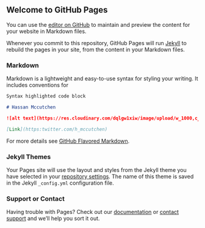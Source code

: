 ## Welcome to GitHub Pages

You can use the [editor on GitHub](https://github.com/hmccutchen/TKH/edit/gh-pages/index.md) to maintain and preview the content for your website in Markdown files.

Whenever you commit to this repository, GitHub Pages will run [Jekyll](https://jekyllrb.com/) to rebuild the pages in your site, from the content in your Markdown files.

### Markdown

Markdown is a lightweight and easy-to-use syntax for styling your writing. It includes conventions for

```markdown
Syntax highlighted code block

# Hassan Mccutchen

![alt text](https://res.cloudinary.com/dqlgw1xiw/image/upload/w_1000,c_fill,ar_1:1,g_auto,r_max,bo_5px_solid_red,b_rgb:262c35/v1616543029/220117F6-D9FF-407D-BC2E-E4CAB62B7692_1_201_a_qcxbkc.jpg)

[Link](https:twitter.com/h_mccutchen)
```

For more details see [GitHub Flavored Markdown](https://guides.github.com/features/mastering-markdown/).

### Jekyll Themes

Your Pages site will use the layout and styles from the Jekyll theme you have selected in your [repository settings](https://github.com/hmccutchen/TKH/settings). The name of this theme is saved in the Jekyll `_config.yml` configuration file.

### Support or Contact

Having trouble with Pages? Check out our [documentation](https://docs.github.com/categories/github-pages-basics/) or [contact support](https://support.github.com/contact) and we’ll help you sort it out.

